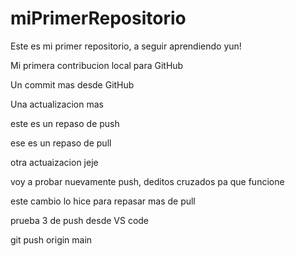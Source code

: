# miPrimerRepositorio

Este es mi primer repositorio, a seguir aprendiendo yun!

Mi primera contribucion local para GitHub

Un commit mas desde GitHub

Una actualizacion mas

este es un repaso de push 

ese es un repaso de pull

otra actuaizacion jeje

voy a probar nuevamente push, deditos cruzados pa que funcione

este cambio lo hice para repasar mas de pull

prueba 3 de push desde VS code

git push origin main

